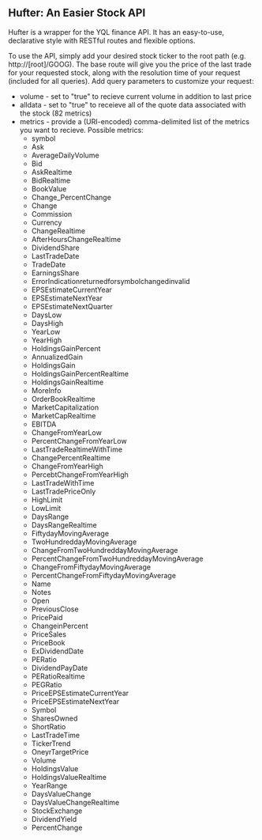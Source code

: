 ## Hufter: An Easier Stock API

Hufter is a wrapper for the YQL finance API. It has an easy-to-use, declarative style with RESTful routes and flexible options.

To use the API, simply add your desired stock ticker to the root path (e.g. http://[root]/GOOG). The base route will give you the price of the last trade for your requested stock, along with the resolution time of your request (included for all queries). Add query parameters to customize your request:

* volume - set to "true" to recieve current volume in addition to last price
* alldata - set to "true" to receieve all of the quote data associated with the stock (82 metrics)
* metrics - provide a (URI-encoded) comma-delimited list of the metrics you want to recieve. Possible metrics: 
  * symbol
  * Ask
  * AverageDailyVolume
  * Bid
  * AskRealtime
  * BidRealtime
  * BookValue
  * Change_PercentChange
  * Change
  * Commission
  * Currency
  * ChangeRealtime
  * AfterHoursChangeRealtime
  * DividendShare
  * LastTradeDate
  * TradeDate
  * EarningsShare
  * ErrorIndicationreturnedforsymbolchangedinvalid
  * EPSEstimateCurrentYear
  * EPSEstimateNextYear
  * EPSEstimateNextQuarter
  * DaysLow
  * DaysHigh
  * YearLow
  * YearHigh
  * HoldingsGainPercent
  * AnnualizedGain
  * HoldingsGain
  * HoldingsGainPercentRealtime
  * HoldingsGainRealtime
  * MoreInfo
  * OrderBookRealtime
  * MarketCapitalization
  * MarketCapRealtime
  * EBITDA
  * ChangeFromYearLow
  * PercentChangeFromYearLow
  * LastTradeRealtimeWithTime
  * ChangePercentRealtime
  * ChangeFromYearHigh
  * PercebtChangeFromYearHigh
  * LastTradeWithTime
  * LastTradePriceOnly
  * HighLimit
  * LowLimit
  * DaysRange
  * DaysRangeRealtime
  * FiftydayMovingAverage
  * TwoHundreddayMovingAverage
  * ChangeFromTwoHundreddayMovingAverage
  * PercentChangeFromTwoHundreddayMovingAverage
  * ChangeFromFiftydayMovingAverage
  * PercentChangeFromFiftydayMovingAverage
  * Name
  * Notes
  * Open
  * PreviousClose
  * PricePaid
  * ChangeinPercent
  * PriceSales
  * PriceBook
  * ExDividendDate
  * PERatio
  * DividendPayDate
  * PERatioRealtime
  * PEGRatio
  * PriceEPSEstimateCurrentYear
  * PriceEPSEstimateNextYear
  * Symbol
  * SharesOwned
  * ShortRatio
  * LastTradeTime
  * TickerTrend
  * OneyrTargetPrice
  * Volume
  * HoldingsValue
  * HoldingsValueRealtime
  * YearRange
  * DaysValueChange
  * DaysValueChangeRealtime
  * StockExchange
  * DividendYield
  * PercentChange
